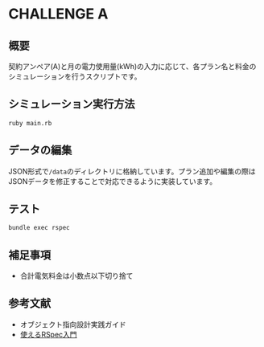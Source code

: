# CHALLENGE A

## 概要

契約アンペア(A)と月の電力使用量(kWh)の入力に応じて、各プラン名と料金のシミュレーションを行うスクリプトです。

## シミュレーション実行方法

```sh
ruby main.rb
```

## データの編集

JSON形式で`/data`のディレクトリに格納しています。プラン追加や編集の際はJSONデータを修正することで対応できるように実装しています。

## テスト

```sh
bundle exec rspec
```

## 補足事項

- 合計電気料金は小数点以下切り捨て

## 参考文献

- オブジェクト指向設計実践ガイド
- [使えるRSpec入門](https://qiita.com/jnchito/items/42193d066bd61c740612)
